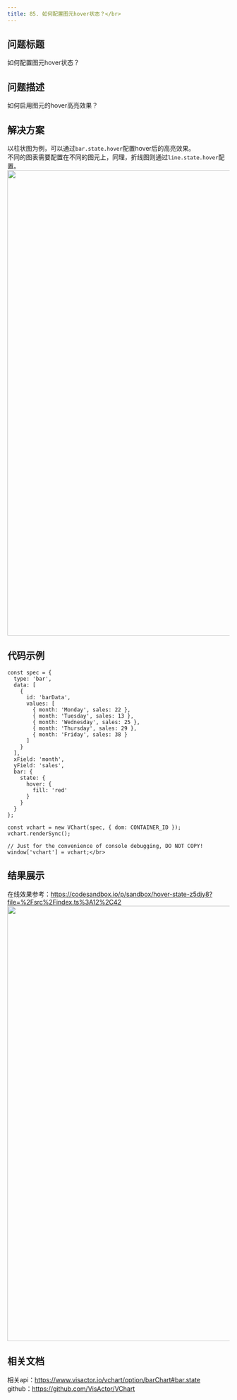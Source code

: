 ```yaml
---
title: 85. 如何配置图元hover状态？</br>
---
```

## 问题标题

如何配置图元hover状态？</br>
## 问题描述

如何启用图元的hover高亮效果？</br>


## 解决方案 

以柱状图为例，可以通过`bar.state.hover`配置hover后的高亮效果。</br>
不同的图表需要配置在不同的图元上，同理，折线图则通过`line.state.hover`配置。</br>
<img src='https://cdn.jsdelivr.net/gh/xuanhun/articles/visactor/img/XZzmbzVKtoTxyAxy2LecbYNHnNh.gif' alt='' width='3244' height='1052'>



## 代码示例  

```
const spec = {
  type: 'bar',
  data: [
    {
      id: 'barData',
      values: [
        { month: 'Monday', sales: 22 },
        { month: 'Tuesday', sales: 13 },
        { month: 'Wednesday', sales: 25 },
        { month: 'Thursday', sales: 29 },
        { month: 'Friday', sales: 38 }
      ]
    }
  ],
  xField: 'month',
  yField: 'sales',
  bar: {
    state: {
      hover: {
        fill: 'red'
      }
    }
  }
};

const vchart = new VChart(spec, { dom: CONTAINER_ID });
vchart.renderSync();

// Just for the convenience of console debugging, DO NOT COPY!
window['vchart'] = vchart;</br>
```
## 结果展示 

在线效果参考：https://codesandbox.io/p/sandbox/hover-state-z5djy8?file=%2Fsrc%2Findex.ts%3A12%2C42</br>
<img src='https://cdn.jsdelivr.net/gh/xuanhun/articles/visactor/img/BhLPbzzuKoJJOCxdeOncbzshnMe.gif' alt='' width='1548' height='984'>



## 相关文档

相关api：https://www.visactor.io/vchart/option/barChart#bar.state</br>
github：https://github.com/VisActor/VChart</br>



